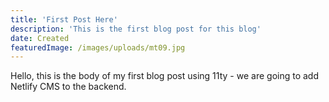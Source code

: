 ```yaml
---
title: 'First Post Here'
description: 'This is the first blog post for this blog'
date: Created
featuredImage: /images/uploads/mt09.jpg
---
```


Hello, this is the body of my first blog post using 11ty - we are going to add Netlify CMS to the backend.
